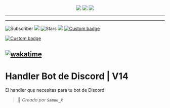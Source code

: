 <div align="center">
 <a href="https://discord.gg/MBPsvcphGf" target="_blank"><img src="https://img.shields.io/maintenance/yes/2023?style=for-the-badge&label=MANTENIDO" /></a>
 <a href="https://www.postgresql.org" target="_blank"><img src="https://img.shields.io/badge/MongoDB-%234ea94b.svg?style=for-the-badge&logo=mongodb&logoColor=white"/></a>
 <a href="https://www.nodejs.org" target="_blank"><img src="https://img.shields.io/badge/node.js-6DA55F?style=for-the-badge&logo=node.js&logoColor=white"/></a>
</div>
<!-- 
[![pre-commit.ci status](https://results.pre-commit.ci/badge/github/SamuuX/handler-v14/master.svg)](https://results.pre-commit.ci/latest/github/SamuuX/handler-v14/master) -->

---
<!-- readme-tree start -->
<!-- readme-tree end -->
---

![Subscriber](https://custom-icon-badges.herokuapp.com/youtube/channel/subscribers/UCj9stNGVvQJspYMp8-lG_ng?color=%23E05D44&label=SUBSCRIBE&logo=video&logoColor=white&style=for-the-badge&labelColor=CE4630)
![](https://custom-icon-badges.herokuapp.com/youtube/channel/views/UCtHTCVs_1V1XWuuF4N8ZTDg?color=%23E1AD0E&logo=video&logoColor=white&style=for-the-badge&labelColor=C79600)
![Stars](https://custom-icon-badges.herokuapp.com/badge/dynamic/json?logo=star&color=55960c&labelColor=488207&label=Stars&style=for-the-badge&query=%24.stars&url=https://api.github-star-counter.workers.dev/user/SamuuX)
![](https://custom-icon-badges.herokuapp.com/github/followers/SamuuX?color=236ad3&labelColor=1155ba&style=for-the-badge&logo=person-add&label=Follow&logoColor=white)
[![Custom badge](https://img.shields.io/badge/twitter-%231DA1F2.svg?&style=for-the-badge&logo=twitter&logoColor=white)](https://twitter.com/SaMuUx2/)
<!-- [![Custom badge](https://img.shields.io/badge/Telegram-2CA5E0?style=for-the-badge&logo=telegram&logoColor=white)](https://t.me/Samuu_X)
[![Custom badge](https://img.shields.io/badge/Website-FF7139?style=for-the-badge&logo=Firefox-Browser&logoColor=white)](https://SamuuX.com/) -->
[![Custom badge](https://img.shields.io/badge/GitHub-100000?style=for-the-badge&logo=github&logoColor=white)](https://github.com/SamuuX)
<!-- [![Custom badge](https://img.shields.io/badge/dev.to-100000?style=for-the-badge&logo=dev.to&logoColor=white)](https://dev.to/SamuuX) -->
<!-- [![Custom badge](https://img.shields.io/badge/devdojo-100000?style=for-the-badge&logo=devdojo&logoColor=white)](https://devdojo.com/SamuuX) -->
[![wakatime](https://wakatime.com/badge/user/c626ef58-ee81-4ae9-b381-aef804765fb6/project/1a9bb939-bff2-45a0-8ece-e4bcddfae5ba.svg)](https://wakatime.com/badge/user/c626ef58-ee81-4ae9-b381-aef804765fb6/project/1a9bb939-bff2-45a0-8ece-e4bcddfae5ba)
---

# Handler Bot de Discord | V14

El handler que necesitas para tu bot de Discord!
> 👤 *Creado por **`Samuu_X`***
